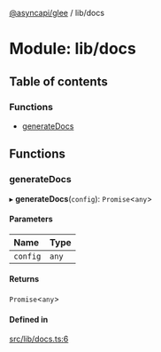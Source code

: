 [@asyncapi/glee](../README.md) / lib/docs

# Module: lib/docs

## Table of contents

### Functions

- [generateDocs](lib_docs.md#generatedocs)

## Functions

### generateDocs

▸ **generateDocs**(`config`): `Promise`<`any`\>

#### Parameters

| Name | Type |
| :------ | :------ |
| `config` | `any` |

#### Returns

`Promise`<`any`\>

#### Defined in

[src/lib/docs.ts:6](https://github.com/asyncapi/glee/blob/c4229bd/src/lib/docs.ts#L6)

